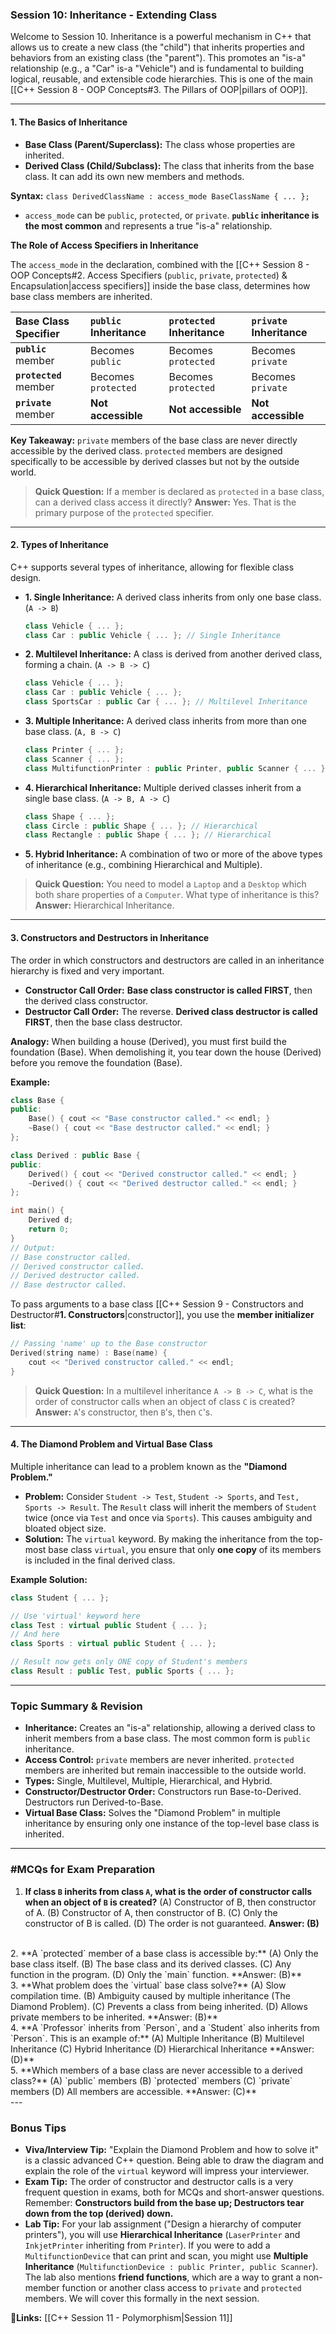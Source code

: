 ### **Session 10: Inheritance - Extending Class**

Welcome to Session 10. Inheritance is a powerful mechanism in C++ that allows us to create a new class (the "child") that inherits properties and behaviors from an existing class (the "parent"). This promotes an "is-a" relationship (e.g., a "Car" is-a "Vehicle") and is fundamental to building logical, reusable, and extensible code hierarchies. This is one of the main [[C++ Session 8 - OOP Concepts#3. The Pillars of OOP|pillars of OOP]].

---

#### **1. The Basics of Inheritance**

*   **Base Class (Parent/Superclass):** The class whose properties are inherited.
*   **Derived Class (Child/Subclass):** The class that inherits from the base class. It can add its own new members and methods.

**Syntax:**
`class DerivedClassName : access_mode BaseClassName { ... };`

*   `access_mode` can be `public`, `protected`, or `private`. **`public` inheritance is the most common** and represents a true "is-a" relationship.

**The Role of Access Specifiers in Inheritance**

The `access_mode` in the declaration, combined with the [[C++ Session 8 - OOP Concepts#2. Access Specifiers (`public`, `private`, `protected`) & Encapsulation|access specifiers]] inside the base class, determines how base class members are inherited.

| Base Class Specifier | `public` Inheritance | `protected` Inheritance | `private` Inheritance |
| :--- | :--- | :--- | :--- |
| **`public`** member | Becomes `public` | Becomes `protected` | Becomes `private` |
| **`protected`** member | Becomes `protected`| Becomes `protected` | Becomes `private` |
| **`private`** member | **Not accessible** | **Not accessible** | **Not accessible** |

**Key Takeaway:** `private` members of the base class are never directly accessible by the derived class. `protected` members are designed specifically to be accessible by derived classes but not by the outside world.

> **Quick Question:** If a member is declared as `protected` in a base class, can a derived class access it directly?
> **Answer:** Yes. That is the primary purpose of the `protected` specifier.

---

#### **2. Types of Inheritance**

C++ supports several types of inheritance, allowing for flexible class design.

*   **1. Single Inheritance:** A derived class inherits from only one base class. (`A -> B`)
    ```cpp
    class Vehicle { ... };
    class Car : public Vehicle { ... }; // Single Inheritance
    ```
*   **2. Multilevel Inheritance:** A class is derived from another derived class, forming a chain. (`A -> B -> C`)
    ```cpp
    class Vehicle { ... };
    class Car : public Vehicle { ... };
    class SportsCar : public Car { ... }; // Multilevel Inheritance
    ```
*   **3. Multiple Inheritance:** A derived class inherits from more than one base class. (`A, B -> C`)
    ```cpp
    class Printer { ... };
    class Scanner { ... };
    class MultifunctionPrinter : public Printer, public Scanner { ... }; // Multiple
    ```
*   **4. Hierarchical Inheritance:** Multiple derived classes inherit from a single base class. (`A -> B, A -> C`)
    ```cpp
    class Shape { ... };
    class Circle : public Shape { ... }; // Hierarchical
    class Rectangle : public Shape { ... }; // Hierarchical
    ```
*   **5. Hybrid Inheritance:** A combination of two or more of the above types of inheritance (e.g., combining Hierarchical and Multiple).

> **Quick Question:** You need to model a `Laptop` and a `Desktop` which both share properties of a `Computer`. What type of inheritance is this?
> **Answer:** Hierarchical Inheritance.

---

#### **3. Constructors and Destructors in Inheritance**

The order in which constructors and destructors are called in an inheritance hierarchy is fixed and very important.

*   **Constructor Call Order:** **Base class constructor is called FIRST**, then the derived class constructor.
*   **Destructor Call Order:** The reverse. **Derived class destructor is called FIRST**, then the base class destructor.

**Analogy:** When building a house (Derived), you must first build the foundation (Base). When demolishing it, you tear down the house (Derived) before you remove the foundation (Base).

**Example:**
```cpp
class Base {
public:
    Base() { cout << "Base constructor called." << endl; }
    ~Base() { cout << "Base destructor called." << endl; }
};

class Derived : public Base {
public:
    Derived() { cout << "Derived constructor called." << endl; }
    ~Derived() { cout << "Derived destructor called." << endl; }
};

int main() {
    Derived d;
    return 0;
}
// Output:
// Base constructor called.
// Derived constructor called.
// Derived destructor called.
// Base destructor called.
```

To pass arguments to a base class [[C++ Session 9 - Constructors and Destructor#**1. Constructors**|constructor]], you use the **member initializer list**:
```cpp
// Passing 'name' up to the Base constructor
Derived(string name) : Base(name) { 
    cout << "Derived constructor called." << endl;
}
```

> **Quick Question:** In a multilevel inheritance `A -> B -> C`, what is the order of constructor calls when an object of class `C` is created?
> **Answer:** `A`'s constructor, then `B`'s, then `C`'s.

---

#### **4. The Diamond Problem and Virtual Base Class**

Multiple inheritance can lead to a problem known as the **"Diamond Problem."**

*   **Problem:** Consider `Student -> Test`, `Student -> Sports`, and `Test, Sports -> Result`. The `Result` class will inherit the members of `Student` twice (once via `Test` and once via `Sports`). This causes ambiguity and bloated object size.
*   **Solution:** The `virtual` keyword. By making the inheritance from the top-most base class `virtual`, you ensure that only **one copy** of its members is included in the final derived class.

**Example Solution:**
```cpp
class Student { ... };

// Use 'virtual' keyword here
class Test : virtual public Student { ... }; 
// And here
class Sports : virtual public Student { ... };

// Result now gets only ONE copy of Student's members
class Result : public Test, public Sports { ... }; 
```

---

### **Topic Summary & Revision**

*   **Inheritance:** Creates an "is-a" relationship, allowing a derived class to inherit members from a base class. The most common form is `public` inheritance.
*   **Access Control:** `private` members are never inherited. `protected` members are inherited but remain inaccessible to the outside world.
*   **Types:** Single, Multilevel, Multiple, Hierarchical, and Hybrid.
*   **Constructor/Destructor Order:** Constructors run Base-to-Derived. Destructors run Derived-to-Base.
*   **Virtual Base Class:** Solves the "Diamond Problem" in multiple inheritance by ensuring only one instance of the top-level base class is inherited.

---

### **#MCQs for Exam Preparation**

1.  **If class `B` inherits from class `A`, what is the order of constructor calls when an object of `B` is created?**
    (A) Constructor of B, then constructor of A.
    (B) Constructor of A, then constructor of B.
    (C) Only the constructor of B is called.
    (D) The order is not guaranteed.
    **Answer: (B)**
<br>
2.  **A `protected` member of a base class is accessible by:**
    (A) Only the base class itself.
    (B) The base class and its derived classes.
    (C) Any function in the program.
    (D) Only the `main` function.
    **Answer: (B)**
<br>
3.  **What problem does the `virtual` base class solve?**
    (A) Slow compilation time.
    (B) Ambiguity caused by multiple inheritance (The Diamond Problem).
    (C) Prevents a class from being inherited.
    (D) Allows private members to be inherited.
    **Answer: (B)**
<br>
4.  **A `Professor` inherits from `Person`, and a `Student` also inherits from `Person`. This is an example of:**
    (A) Multiple Inheritance
    (B) Multilevel Inheritance
    (C) Hybrid Inheritance
    (D) Hierarchical Inheritance
    **Answer: (D)**
<br>
5.  **Which members of a base class are never accessible to a derived class?**
    (A) `public` members
    (B) `protected` members
    (C) `private` members
    (D) All members are accessible.
    **Answer: (C)**
<br>
---

### **Bonus Tips**

*   **Viva/Interview Tip:** "Explain the Diamond Problem and how to solve it" is a classic advanced C++ question. Being able to draw the diagram and explain the role of the `virtual` keyword will impress your interviewer.
*   **Exam Tip:** The order of constructor and destructor calls is a very frequent question in exams, both for MCQs and short-answer questions. Remember: **Constructors build from the base up; Destructors tear down from the top (derived) down.**
*   **Lab Tip:** For your lab assignment ("Design a hierarchy of computer printers"), you will use **Hierarchical Inheritance** (`LaserPrinter` and `InkjetPrinter` inheriting from `Printer`). If you were to add a `MultifunctionDevice` that can print and scan, you might use **Multiple Inheritance** (`MultifunctionDevice : public Printer, public Scanner`). The lab also mentions **friend functions**, which are a way to grant a non-member function or another class access to `private` and `protected` members. We will cover this formally in the next session.

**🔗Links:** [[C++ Session 11 - Polymorphism|Session 11]]
